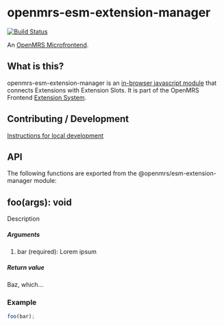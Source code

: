 # openmrs-esm-extension-manager
[![Build Status](https://travis-ci.org/openmrs/openmrs-extension-manager.svg?branch=master)](https://travis-ci.org/openmrs/openmrs-esm-extension-manager)

An [OpenMRS Microfrontend](https://wiki.openmrs.org/display/projects/Frontend+-+SPA+and+Microfrontends).

## What is this?

openmrs-esm-extension-manager is an [in-browser javascript module](https://github.com/openmrs/openmrs-rfc-frontend/blob/master/text/0002-modules.md) that
connects Extensions with Extension Slots. It is part of the OpenMRS Frontend
[Extension System](https://github.com/openmrs/openmrs-rfc-frontend/pull/27/files).

## Contributing / Development

[Instructions for local development](https://wiki.openmrs.org/display/projects/Setup+local+development+environment+for+OpenMRS+SPA)

## API

The following functions are exported from the @openmrs/esm-extension-manager module:

## foo(args): void

Description

##### Arguments

1. bar (required): Lorem ipsum

##### Return value

Baz, which...

### Example

```js
foo(bar);
```
